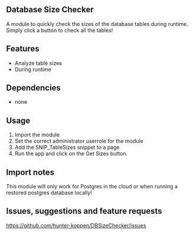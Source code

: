 ## Database Size Checker
A module to quickly check the sizes of the database tables during runtime. Simply click a button to check all the tables!

## Features
- Analyze table sizes
- During runtime

## Dependencies
- none

## Usage
1. Import the module
2. Set the correct administrator userrole for the module
3. Add the SNIP_TableSizes snippet to a page
4. Run the app and click on the Get Sizes button.

## Import notes
This module will only work for Postgres in the cloud or when running a restored postgres database locally!

## Issues, suggestions and feature requests
https://github.com/hunter-koppen/DBSizeChecker/issues